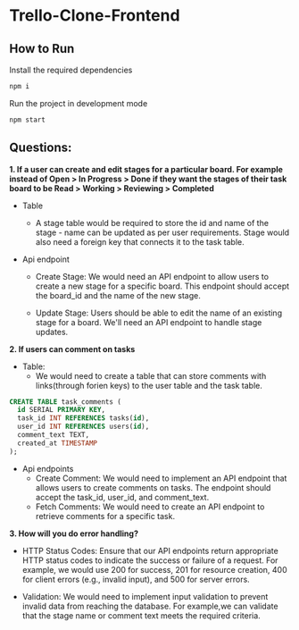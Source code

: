 # Trello-Clone-Frontend

## How to Run
Install the required dependencies
```bash
npm i
```
Run the project in development mode
```bash
npm start
```

## Questions:
**1. If a user can create and edit stages for a particular board. For example instead of Open > In Progress > Done if they want the stages of their task board to be Read > Working > Reviewing > Completed**
- Table
    - A stage table would be required to store the id and name of the stage - name can be updated as per user requirements. Stage would also need a foreign key that connects it to the task table.

- Api endpoint
    - Create Stage: We would need an API endpoint to allow users to create a new stage for a specific board. This endpoint should accept the board_id and the name of the new stage.

    - Update Stage: Users should be able to edit the name of an existing stage for a board. We'll need an API endpoint to handle stage updates.

**2. If users can comment on tasks**
- Table:
    - We would need to create a table that can store comments with links(through forien keys) to the user
table and the task table.
```sql
CREATE TABLE task_comments (
  id SERIAL PRIMARY KEY,
  task_id INT REFERENCES tasks(id),
  user_id INT REFERENCES users(id),
  comment_text TEXT,
  created_at TIMESTAMP
);
```
- Api endpoints
    - Create Comment: We would need to implement an API endpoint that allows users to create comments on tasks. The endpoint should accept the task_id, user_id, and comment_text.
    - Fetch Comments: We would need to create an API endpoint to retrieve comments for a specific task.

**3. How will you do error handling?**
- HTTP Status Codes: Ensure that our API endpoints return appropriate HTTP status codes to indicate the success or failure of a request. For example, we would use 200 for success, 201 for resource creation, 400 for client errors (e.g., invalid input), and 500 for server errors.

- Validation: We would need to implement input validation to prevent invalid data from reaching the database. For example,we can validate that the stage name or comment text meets the required criteria.
